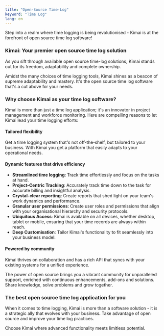 ```yaml
---
title: "Open-Source Time-Log"
keyword: "Time Log"
lang: en
---
```


Step into a realm where time logging is being revolutionised - Kimai is at the forefront of open source time log software!

### Kimai: Your premier open source time log solution

As you sift through available open source time-log solutions, Kimai stands out for its freedom, adaptability and complete ownership.

Amidst the many choices of time logging tools, Kimai shines as a beacon of supreme adaptability and mastery. It's the open source time log software that's a cut above for your needs.

### Why choose Kimai as your time log software?

Kimai is more than just a time log application; it's an innovator in project management and workforce monitoring. Here are compelling reasons to let Kimai lead your time logging efforts:

#### Tailored flexibility

Get a time logging system that's not off-the-shelf, but tailored to your business. With Kimai you get a platform that easily adapts to your operational needs.

#### Dynamic features that drive efficiency

- **Streamlined time logging**: Track time effortlessly and focus on the tasks at hand.
- **Project-Centric Tracking**: Accurately track time down to the task for accurate billing and insightful analysis.
- **Crystal-clear reporting**: Create reports that shed light on your team's work dynamics and performance.
- **Granular user permissions**: Create user roles and permissions that align with your organisational hierarchy and security protocols.
- **Ubiquitous Access**: Kimai is available on all devices, whether desktop, tablet or mobile, ensuring that your time records are always within reach.
- **Deep Customisation**: Tailor Kimai's functionality to fit seamlessly into your business model.

#### Powered by community

Kimai thrives on collaboration and has a rich API that syncs with your existing systems for a unified experience.

The power of open source brings you a vibrant community for unparalleled support, enriched with continuous enhancements, add-ons and solutions. Share knowledge, solve problems and grow together.

### The best open source time log application for you

When it comes to time logging, Kimai is more than a software solution - it is a strategic ally that evolves with your business. Take advantage of open source and improve your time log practices.

Choose Kimai where advanced functionality meets limitless potential.
